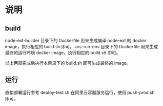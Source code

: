 # 说明

## build

node-ext-builder 目录下的 Dockerfile 用来生成编译 node-ext 的 docker image，执行相应的 build.sh 即可。
ars-run-env 目录下的 Dockerfile 用来生成最终的运行环境 docker image，执行相应的 build.sh 即可。

以上两部完成后执行本目录下的 build.sh 即可生成最终的 image。

## 运行

直接部署运行参考 deploy-test.sh
在阿里云容器服务运行，使用 push-prod.sh 即可。
